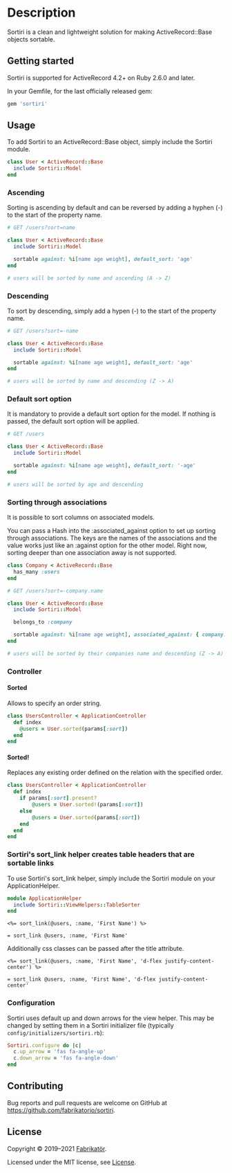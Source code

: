 # Description

Sortiri is a clean and lightweight solution for making ActiveRecord::Base objects sortable.

## Getting started

Sortiri is supported for ActiveRecord 4.2+ on Ruby 2.6.0 and later.

In your Gemfile, for the last officially released gem:

```ruby
gem 'sortiri'
```

## Usage

To add Sortiri to an ActiveRecord::Base object, simply include the Sortiri module.

```ruby
class User < ActiveRecord::Base
  include Sortiri::Model
end
```

### Ascending

Sorting is ascending by default and can be reversed by adding a hyphen (-) to the start of the property name.

```ruby
# GET /users?sort=name

class User < ActiveRecord::Base
  include Sortiri::Model

  sortable against: %i[name age weight], default_sort: 'age'
end

# users will be sorted by name and ascending (A -> Z)
```

### Descending

To sort by descending, simply add a hypen (-) to the start of the property name.

```ruby
# GET /users?sort=-name

class User < ActiveRecord::Base
  include Sortiri::Model

  sortable against: %i[name age weight], default_sort: 'age'
end

# users will be sorted by name and descending (Z -> A)
```

### Default sort option

It is mandatory to provide a default sort option for the model. If nothing is passed, the default sort option will be applied.

```ruby
# GET /users

class User < ActiveRecord::Base
  include Sortiri::Model

  sortable against: %i[name age weight], default_sort: '-age'
end

# users will be sorted by age and descending
```

### Sorting through associations

It is possible to sort columns on associated models.

You can pass a Hash into the :associated_against option to set up sorting through associations. The keys are the names of the associations and the value works just like an :against option for the other model. Right now, sorting deeper than one association away is not supported.

```ruby
class Company < ActiveRecord::Base
  has_many :users
end

# GET /users?sort=-company.name

class User < ActiveRecord::Base
  include Sortiri::Model

  belongs_to :company

  sortable against: %i[name age weight], associated_against: { company: [:name] }, default_sort: '-age'
end

# users will be sorted by their companies name and descending (Z -> A)
```

### Controller

#### Sorted

Allows to specify an order string.

```ruby
class UsersController < ApplicationController
  def index
    @users = User.sorted(params[:sort])
  end
end
```

#### Sorted!

Replaces any existing order defined on the relation with the specified order.

```ruby
class UsersController < ApplicationController
  def index
    if params[:sort].present?
        @users = User.sorted!(params[:sort])
    else
        @users = User.sorted(params[:sort])
    end
  end
end
```

### Sortiri's sort_link helper creates table headers that are sortable links

To use Sortiri's sort_link helper, simply include the Sortiri module on your ApplicationHelper.

```ruby
module ApplicationHelper
  include Sortiri::ViewHelpers::TableSorter
end
```

```erb
<%= sort_link(@users, :name, 'First Name') %>
```

```haml
= sort_link @users, :name, 'First Name'
```

Additionally css classes can be passed after the title attribute.

```erb
<%= sort_link(@users, :name, 'First Name', 'd-flex justify-content-center') %>
```

```haml
= sort_link @users, :name, 'First Name', 'd-flex justify-content-center'
```

### Configuration

Sortiri uses default up and down arrows for the view helper. This may be changed by
setting them in a Sortiri initializer file (typically `config/initializers/sortiri.rb`):

```ruby
Sortiri.configure do |c|
  c.up_arrow = 'fas fa-angle-up'
  c.down_arrow = 'fas fa-angle-down'
end
```

## Contributing

Bug reports and pull requests are welcome on GitHub at https://github.com/fabrikatorio/sortiri.

## License

Copyright © 2019–2021 [Fabrikatör](https://fabrikator.io).

Licensed under the MIT license, see [License](https://github.com/fabrikatorio/sortiri/blob/master/LICENSE.txt).
